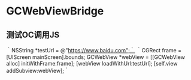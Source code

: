 # GCWebViewBridge

## 测试OC调用JS
｀NSString *testUrl = @"https://www.baidu.com";｀
｀CGRect frame = [UIScreen mainScreen].bounds;
    GCWebView *webView = [[GCWebView alloc] initWithFrame:frame];
    [webView loadWithUrl:testUrl];
    [self.view addSubview:webView];｀

